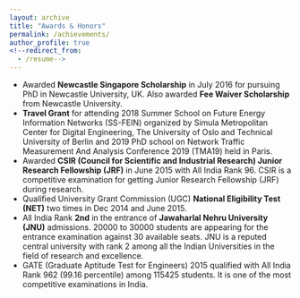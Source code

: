 ```yaml
---
layout: archive
title: "Awards & Honors"
permalink: /achievements/
author_profile: true
<!--redirect_from:
  - /resume-->
---
```


* Awarded <b>Newcastle Singapore Scholarship</b> in July 2016 for pursuing PhD in Newcastle University, UK. Also awarded <b>Fee Waiver Scholarship</b> from Newcastle University.
* <b>Travel Grant</b> for attending 2018 Summer School on Future Energy Information Networks (SS-FEIN) organized by Simula Metropolitan Center for Digital Engineering, The University of Oslo and Technical University of Berlin and 2019 PhD school on Network Traffic Measurement And Analysis Conference 2019 (TMA19) held in Paris. 
* Awarded <b>CSIR (Council for Scientific and Industrial Research) Junior Research Fellowship (JRF)</b> in June 2015 with All India Rank 96. CSIR is a competitive examination for getting Junior Research Fellowship (JRF) during research.
* Qualified University Grant Commission (UGC) <b>National Eligibility Test (NET)</b> two times in Dec 2014 and June 2015.
* All India Rank <b>2nd</b> in the entrance of <b> Jawaharlal Nehru University (JNU)</b> admissions. 20000 to 30000 students are appearing for the entrance examination against 30 available seats. JNU is a reputed central university with rank 2 among all the Indian Universities in the field of research and excellence.
* GATE (Graduate Aptitude Test for Engineers) 2015 qualified with All India Rank 962 (99.16 percentile) among 115425 students. It is one of the most competitive examinations in India.

